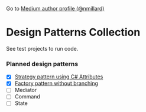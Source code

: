 ﻿Go to [Medium author profile (@nmillard)](https://nmillard.medium.com/)

# Design Patterns Collection

See test projects to run code.

### Planned design patterns
- [x] [Strategy pattern using C# Attributes](https://medium.com/p/880c55988215/edit)
- [x] [Factory pattern without branching](https://medium.com/swlh/factory-pattern-without-switch-this-is-how-it-should-be-done-cd895e356f44)  
- [ ] Mediator
- [ ] Command
- [ ] State 